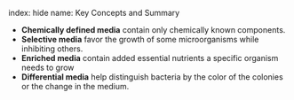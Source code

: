 index: hide
name: Key Concepts and Summary

  *  **Chemically defined media** contain only chemically known components.
  *  **Selective media** favor the growth of some microorganisms while inhibiting others.
  *  **Enriched media** contain added essential nutrients a specific organism needs to grow
  *  **Differential media** help distinguish bacteria by the color of the colonies or the change in the medium.
